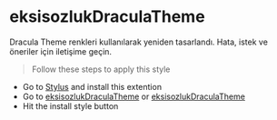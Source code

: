 # eksisozlukDraculaTheme

Dracula Theme renkleri kullanılarak yeniden tasarlandı.
Hata, istek ve öneriler için iletişime geçin.

> Follow these steps to apply this style

- Go to [Stylus](https://add0n.com/stylus.html/) and install this extention
- Go to [eksisozlukDraculaTheme](https://uso.kkx.one/style/207726/) or [eksisozlukDraculaTheme](https://userstyles.org/styles/207726/eksisozluk-daracula-theme-ad-free/)
- Hit the install style button
